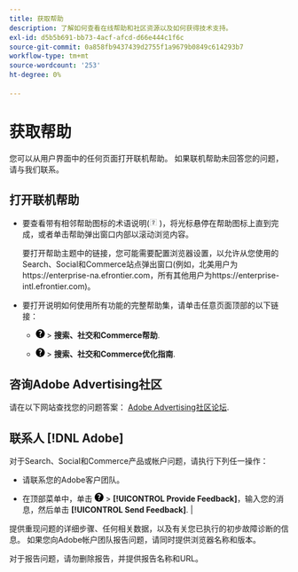 ```yaml
---
title: 获取帮助
description: 了解如何查看在线帮助和社区资源以及如何获得技术支持。
exl-id: d5b5b691-bb73-4acf-afcd-d66e444c1f6c
source-git-commit: 0a858fb9437439d2755f1a9679b0849c614293b7
workflow-type: tm+mt
source-wordcount: '253'
ht-degree: 0%

---
```


# 获取帮助

您可以从用户界面中的任何页面打开联机帮助。 如果联机帮助未回答您的问题，请与我们联系。

## 打开联机帮助

* 要查看带有相邻帮助图标的术语说明(![“帮助”图标](/help/search-social-commerce/assets/help-field.png "“帮助”图标") )，将光标悬停在帮助图标上直到完成，或者单击帮助弹出窗口内部以滚动浏览内容。

  要打开帮助主题中的链接，您可能需要配置浏览器设置，以允许从您使用的Search、Social和Commerce站点弹出窗口(例如，北美用户为https://enterprise-na.efrontier.com，所有其他用户为https://enterprise-intl.efrontier.com)。

* 要打开说明如何使用所有功能的完整帮助集，请单击任意页面顶部的以下链接：

   * ![帮助](/help/search-social-commerce/assets/help-main-menu.png "帮助") > **搜索、社交和Commerce帮助**.

   * ![帮助](/help/search-social-commerce/assets/help-main-menu.png "帮助") > **搜索、社交和Commerce优化指南**.

## 咨询Adobe Advertising社区

请在以下网站查找您的问题答案： [Adobe Advertising社区论坛](https://experienceleaguecommunities.adobe.com/t5/adobe-advertising-cloud/ct-p/adobe-advertising-cloud-community).

## 联系人 [!DNL Adobe]

对于Search、Social和Commerce产品或帐户问题，请执行下列任一操作：

* 请联系您的Adobe客户团队。

* 在顶部菜单中，单击 ![帮助](/help/search-social-commerce/assets/help-main-menu.png "帮助") > **[!UICONTROL Provide Feedback]**，输入您的消息，然后单击 **[!UICONTROL Send Feedback]**. |

提供重现问题的详细步骤、任何相关数据，以及有关您已执行的初步故障诊断的信息。 如果您向Adobe帐户团队报告问题，请同时提供浏览器名称和版本。

对于报告问题，请勿删除报告，并提供报告名称和URL。
